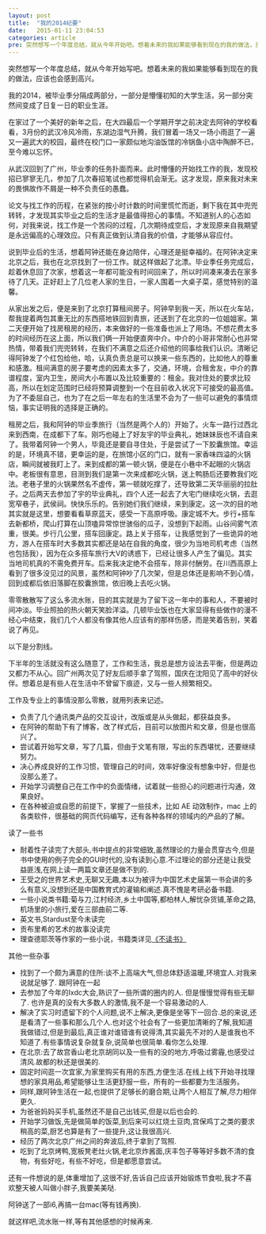 ```yaml
---
layout: post
title:  "我的2014纪要"
date:   2015-01-11 23:04:53
categories: article
pre: 突然想写一个年度总结，就从今年开始吧。想着未来的我如果能够看到现在的我的做法，应该也会感到高兴。我的2014，华丽丽的被毕业季分隔成两部分，一部分是懵懂初知的大学生活，另一部分突然间变成了日复一日的职业生涯。
---
```


突然想写一个年度总结，就从今年开始写吧。想着未来的我如果能够看到现在的我的做法，应该也会感到高兴。

我的2014，被毕业季分隔成两部分，一部分是懵懂初知的大学生活，另一部分突然间变成了日复一日的职业生涯。

在家过了一个美好的新年之后，在大四最后一个学期开学之前决定去阿钟的学校看看，3月份的武汉冷风冷雨，东湖边湿气升腾，我们冒着一场又一场小雨逛了一遍又一遍武大的校园，最终在校门口一家颇似地沟油饭馆的冷锅鱼小店中陶醉不已，至今难以忘怀。

从武汉回到了广州，毕业季的任务扑面而来。此时懵懂的开始找工作的我，发现校招已寥寥无几，参加了几次春招笔试也都觉得机会渐无。这才发现，原来我对未来的畏惧故作不屑是一种不负责任的愚蠢。

论文与找工作的历程，在紧张的按小时计数的时间里慌忙而逝，剩下我在其中兜兜转转，才发现其实毕业之后的生活才是最值得担心的事情。不知道别人的心态如何，对我来说，找工作是一个苦闷的过程，几次期待成空后，才发现原来自我期望是永远偏高的心理效应。只有真正做到认清自我的价值，才能够从容应付。

说到毕业后的生活，想着阿钟还能在身边陪伴，心理还是挺幸福的。在阿钟决定来北京之后，我也在北京找到了一份工作。就这样做起了北漂。毕业季任务完成后，趁着休息回了次家，想着这一年都可能没有时间回来了，所以时间凑来凑去在家多待了几天。正好赶上了几位老人家的生日，一家人围着一大桌子菜，感觉特别的温馨。

从家出发之后，便是来到了北京打算租间房子。阿钟早到我一天，所以在火车站，帮我提着两包其重无比的东西搭地铁回到青旅，还送到了在北京的一位姐姐家。第二天便开始了找房租房的经历，本来做好的一些准备也派上了用场。不想花费太多的时间经历在这上面，所以我们俩一开始便直奔中介。中介的小哥非常耐心也非常热情，带着我们兜兜转转，在我们不满意之后还介绍他的同事给我们认识。清晰记得阿钟发了个红包给他，哈，认真负责总是可以换来一些东西的，比如他人的尊重和感激。租间满意的房子要考虑的因素太多了，交通，环境，合租舍友，中介的靠谱程度，室内卫生，房间大小布置以及比较重要的：租金。我对住处的要求比较高，所以在划定范围时已经将预算调整到一个在目前收入状况下可接受的最高值。为了不委屈自己，也为了在之后一年左右的生活里不会为了一些可以避免的事情烦恼，事实证明我的选择是正确的。

租房之后，我和阿钟的毕业季旅行（当然是两个人的）开始了。火车一路行过西北来到西南，在成都下了车。刚巧也碰上了好友宇的毕业典礼，她妹妹辰也不请自来了。我带着阿钟一个男人，毕竟还是要自寻住处，于是尝试了一下胶囊旅馆。幸运的是，环境真不错，更幸运的是，在旅馆小区的门口，就有一家香味四溢的火锅店，瞬间就被我盯上了。来到成都的第一顿火锅，便是在小巷中不起眼的火锅店中。老板很有意思，目测到我们是第一次来成都吃火锅，送上鸭肠后还要教我们吃法。老巷子里的火锅果然名不虚传，第一顿就吃撑了，还导致第二天华丽丽的拉肚子。之后两天去参加了宇的毕业典礼，四个人还一起去了大宅门继续吃火锅，去逛宽窄巷子，武侯祠。快快乐乐的。告别她们我们继续，来到康定。这一次的目的地其实就是这里，想要看看草原蓝天，感受一下高原呼吸。康定城不大。步行+搭车去新都桥，爬山打算在山顶嗑异常惊世骇俗的瓜子，没想到下起雨。山谷间雾气浓重，很美。步行几公里，搭车回康定。路上关于搭车，让我感觉到了一些诡异的地方，游人在搭车时大多数其实都还是站在自我的角度，很少为当地司机考虑（当然也包括我），因为在众多搭车旅行大V的诱惑下，已经让很多人产生了偏见。其实当地司机真的不需免费开车。后来我决定绝不会搭车，除非付酬劳。在川西高原上看到了很多没见过的风景，虽然和阿钟吵了几次架，但是总体还是影响不到心情，回到成都后依旧落脚在胶囊旅馆，依旧晚上去吃火锅。

零零散散写了这么多流水账，目的其实就是为了留下这一年中的事和人，不要被时间冲淡。毕业照拍的热火朝天笑脸洋溢。几顿毕业饭也在大家显得有些做作的漫不经心中结束，我们几个人都没有像其他人应该有的那样伤感，而是笑着告别，笑着说了再见。

以下是分割线。

下半年的生活就没有这么随意了，工作和生活，我总是想方设法去平衡，但是两边又都力不从心。回广州两次见了好友后顺手拿了驾照，国庆在沈阳见了高中的好伙伴。想着总是有些人在生活中不曾留下痕迹，又与一些人频繁相交。

工作及专业上的事情没那么零散，就用列表来记述。

- 负责了几个通讯类产品的交互设计，改版或是从头做起，都获益良多。
- 在阿钟的帮助下有了博客，改了样式后，目前可以放图片和文章，但是也很高兴了。
- 尝试着开始写文章，写了几篇，但由于文笔有限，写出的东西堪忧，还要继续努力。
- 决心养成良好的工作习惯，管理自己的时间，效率好像没有想象中好，但是也没那么差了。
- 开始学习调整自己在工作中的负面情绪，试着就一些担心的问题进行沟通，效果良好。
- 在各种被迫或自愿的前提下，掌握了一些技术，比如 AE 动效制作，mac 上的各类软件，很基础的网页代码编写，还有各种各样的领域内的产品的了解。

读了一些书 

- 耐着性子读完了大部头<aboutface>,书中提点的非常细致,虽然理论的力量会贯穿古今,但是书中使用的例子完全的GUI时代的,没有读到心意.不过理论的部分还是让我受益匪浅,在网上读一两篇文章还是做不到的.
- 王受之的世界艺术史,无聊又无趣,本以为被评为中国艺术史届第一书会讲的多么有意义,没想到还是中国教育式的灌输和阐述.真不愧是考研必备书籍.
- 一些小说类书籍:菊与刀,江村经济,乡土中国等,都柏林人,解忧杂货铺,革命之路,机场里的小旅行,爱在三部曲前二等.
- 英文书,Stardust至今未读完
- 贡布里希的艺术的故事没读完
- 理查德耶茨等作家的一些小说，书籍类详见[《不读书》](http://tengyue.me/2014/09/28/something-about-reading.html)

其他一些杂事

- 找到了一个颇为满意的住所:谈不上高端大气,但总体舒适温暖,环境宜人.对我来说就足够了.
跟阿钟在一起
- 去参加了今年的Ixdc大会,熟识了一些所谓的圈内的人. 但是慢慢觉得有些无聊了. 也许是真的没有大多数人的激情,我不是一个容易激动的人.
- 解决了实习时遗留下的个人问题,说不上解决,更像是坐等下一回合.总的来说,还是看清了一些事和那么几个人.也对这个社会有了一些更加清晰的了解,我知道我做错过,但是到最后,真正谁对谁错谁有说得清,其实最先不对的人是谁我也不知道了.有些事情说复杂就复杂,说简单也很简单.看你怎么处理.
- 在北京:去了故宫香山老北京胡同以及一些有的没的地方,呼吸过雾霾,也感受过清风.故都的秋还是很美的.
- 固定时间逛一次宜家,为家里购买有用的东西,方便生活.在线上线下开始寻找理想的家具用品,希望能够让生活更舒服一些，所有的一些都要为生活服务。
- 同样,跟阿钟生活在一起,也提供了足够长的磨合期,让两个人相互了解,尽力相伴更久.
- 为爸爸妈妈买手机,虽然还不是自己出钱买,但是以后也会的.
- 开始学习做饭,先是做简单的饭菜,到后来可以红烧土豆肉,宫保鸡丁之类的要求稍高的菜,厨艺也算是有了一些提升,这让我很高兴.
- 经历了两次北京广州之间的奔波后,终于拿到了驾照.
- 吃到了北京烤鸭,宽板凳老灶火锅,老北京炸酱面,庆丰包子等等好多数不清的食物，有些好吃，有些不好吃，但是都愿意尝试。


还有一件想说的是,体重增加了,这很不好,告诉自己应该开始锻炼节食啦,我才不喜欢整天被人叫做小胖子,我要美美哒.

阿钟送了一部i6,再搞一台mac(等有钱再换).

就这样吧,流水账一样,等有其他感想的时候再来.











